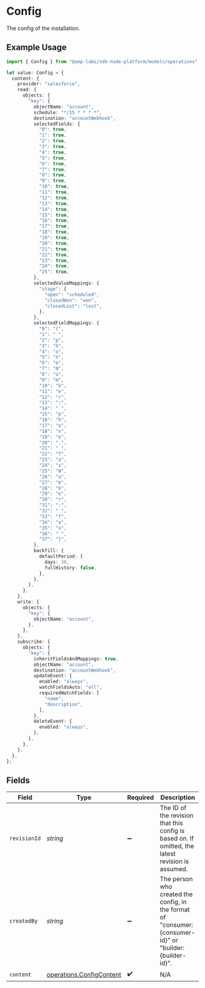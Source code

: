 # Config

The config of the installation.

## Example Usage

```typescript
import { Config } from "@amp-labs/sdk-node-platform/models/operations";

let value: Config = {
  content: {
    provider: "salesforce",
    read: {
      objects: {
        "key": {
          objectName: "account",
          schedule: "*/15 * * * *",
          destination: "accountWebhook",
          selectedFields: {
            "0": true,
            "1": true,
            "2": true,
            "3": true,
            "4": true,
            "5": true,
            "6": true,
            "7": true,
            "8": true,
            "9": true,
            "10": true,
            "11": true,
            "12": true,
            "13": true,
            "14": true,
            "15": true,
            "16": true,
            "17": true,
            "18": true,
            "19": true,
            "20": true,
            "21": true,
            "22": true,
            "23": true,
            "24": true,
            "25": true,
          },
          selectedValueMappings: {
            "stage": {
              "open": "scheduled",
              "closedWon": "won",
              "closedLost": "lost",
            },
          },
          selectedFieldMappings: {
            "0": "{",
            "1": " ",
            "2": "p",
            "3": "h",
            "4": "o",
            "5": "n",
            "6": "e",
            "7": "N",
            "8": "u",
            "9": "m",
            "10": "b",
            "11": "e",
            "12": "r",
            "13": ":",
            "14": " ",
            "15": "p",
            "16": "h",
            "17": "o",
            "18": "n",
            "19": "e",
            "20": ",",
            "21": " ",
            "22": "f",
            "23": "a",
            "24": "x",
            "25": "N",
            "26": "u",
            "27": "m",
            "28": "b",
            "29": "e",
            "30": "r",
            "31": ":",
            "32": " ",
            "33": "f",
            "34": "a",
            "35": "x",
            "36": " ",
            "37": "}",
          },
          backfill: {
            defaultPeriod: {
              days: 30,
              fullHistory: false,
            },
          },
        },
      },
    },
    write: {
      objects: {
        "key": {
          objectName: "account",
        },
      },
    },
    subscribe: {
      objects: {
        "key": {
          inheritFieldsAndMappings: true,
          objectName: "account",
          destination: "accountWebhook",
          updateEvent: {
            enabled: "always",
            watchFieldsAuto: "all",
            requiredWatchFields: [
              "name",
              "description",
            ],
          },
          deleteEvent: {
            enabled: "always",
          },
        },
      },
    },
  },
};
```

## Fields

| Field                                                                                                   | Type                                                                                                    | Required                                                                                                | Description                                                                                             |
| ------------------------------------------------------------------------------------------------------- | ------------------------------------------------------------------------------------------------------- | ------------------------------------------------------------------------------------------------------- | ------------------------------------------------------------------------------------------------------- |
| `revisionId`                                                                                            | *string*                                                                                                | :heavy_minus_sign:                                                                                      | The ID of the revision that this config is based on. If omitted, the latest revision is assumed.        |
| `createdBy`                                                                                             | *string*                                                                                                | :heavy_minus_sign:                                                                                      | The person who created the config, in the format of "consumer:{consumer-id}" or "builder:{builder-id}". |
| `content`                                                                                               | [operations.ConfigContent](../../models/operations/configcontent.md)                                    | :heavy_check_mark:                                                                                      | N/A                                                                                                     |